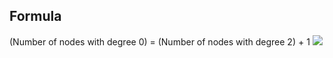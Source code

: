 ## Formula
(Number of nodes with degree 0) = (Number of nodes with degree 2) + 1
![](https://cdn.discordapp.com/attachments/763862219649450025/1018890396836827146/unknown.png?size=4096)